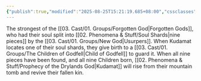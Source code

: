 ```yaml
---
{"publish":true,"modified":"2025-08-25T15:21:19.685+08:00","cssclasses":""}
---
```


The strongest of the [[03. Cast/01. Groups/Forgotten God\|Forgotten Gods]], who had their soul split into [[02. Phenomena & Stuff/Soul Shards\|nine pieces]] by the [[03. Cast/01. Groups/New God\|Usurpers]]. When Kudamat locates one of their soul shards, they give birth to a [[03. Cast/01. Groups/The Children of Godfell\|Child of Godfell]] to guard it. When all nine pieces have been found, and all nine Children born, [[02. Phenomena & Stuff/Prophecy of the Drylands God\|Kudamat]] will rise from their mountain tomb and revive their fallen kin.